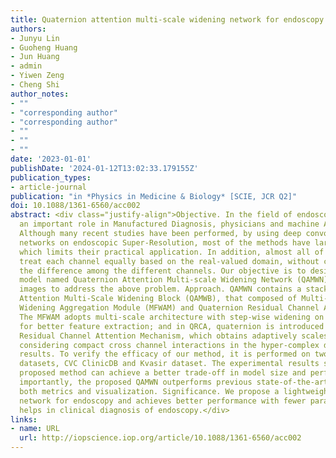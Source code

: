 ```yaml
---
title: Quaternion attention multi-scale widening network for endoscopy image super-resolution
authors: 
- Junyu Lin
- Guoheng Huang
- Jun Huang
- admin
- Yiwen Zeng
- Cheng Shi
author_notes:
- ""
- "corresponding author"
- "corresponding author"
- ""
- ""
- ""
date: '2023-01-01'
publishDate: '2024-01-12T13:02:33.179155Z'
publication_types:
- article-journal
publication: "in *Physics in Medicine & Biology* [SCIE, JCR Q2]"
doi: 10.1088/1361-6560/acc002
abstract: <div class="justify-align">Objective. In the field of endoscopic imaging, Super-Resolution (SR) plays
  an important role in Manufactured Diagnosis, physicians and machine Automatic Diagnosis.
  Although many recent studies have been performed, by using deep convolutional neural
  networks on endoscopic Super-Resolution, most of the methods have large parameters,
  which limits their practical application. In addition, almost all of these methods
  treat each channel equally based on the real-valued domain, without considering
  the difference among the different channels. Our objective is to design a super-resolution
  model named Quaternion Attention Multi-scale Widening Network (QAMWN) for endoscopy
  images to address the above problem. Approach. QAMWN contains a stacked Quaternion
  Attention Multi-Scale Widening Block (QAMWB), that composed of Multi-Scale Feature
  Widening Aggregation Module (MFWAM) and Quaternion Residual Channel Attention (QRCA).
  The MFWAM adopts multi-scale architecture with step-wise widening on feature channels
  for better feature extraction; and in QRCA, quaternion is introduced to construct
  Residual Channel Attention Mechanism, which obtains adaptively scales features by
  considering compact cross channel interactions in the hyper-complex domain. Main
  results. To verify the efficacy of our method, it is performed on two public endoscopic
  datasets, CVC ClinicDB and Kvasir dataset. The experimental results show that our
  proposed method can achieve a better trade-off in model size and performance. More
  importantly, the proposed QAMWN outperforms previous state-of-the-art methods in
  both metrics and visualization. Significance. We propose a lightweight super-resolution
  network for endoscopy and achieves better performance with fewer parameters, which
  helps in clinical diagnosis of endoscopy.</div>
links:
- name: URL
  url: http://iopscience.iop.org/article/10.1088/1361-6560/acc002
---
```


